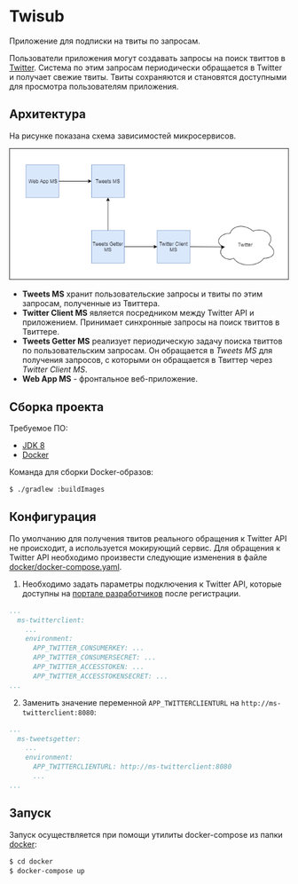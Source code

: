 Twisub
======

Приложение для подписки на твиты по запросам.

Пользователи приложения могут создавать запросы на поиск твиттов в [Twitter](https://twitter.com).
Система по этим запросам периодически обращается в Twitter и получает свежие твиты.
Твиты сохраняются и становятся доступными для просмотра пользователям приложения.


## Архитектура

На рисунке показана схема зависимостей микросервисов.

![Twisub architecture](architecture.png)

* **Tweets MS** хранит пользовательские запросы и твиты по этим запросам, полученные из Твиттера.
* **Twitter Client MS** является посредником между Twitter API и приложением. Принимает синхронные запросы на поиск твиттов в Твиттере.
* **Tweets Getter MS** реализует периодическую задачу поиска твиттов по пользовательским запросам. Он обращается в *Tweets MS* для получения запросов, с которыми он обращается в Твиттер через *Twitter Client MS*.
* **Web App MS** - фронтальное веб-приложение.



## Сборка проекта

Требуемое ПО:

* [JDK 8](https://www.oracle.com/technetwork/java/javase/downloads/jdk8-downloads-2133151.html)
* [Docker](https://www.docker.com/)

Команда для сборки Docker-образов:

```sh
$ ./gradlew :buildImages
```


## Конфигурация

По умолчанию для получения твитов реального обращения к Twitter API не происходит, а используется мокирующий сервис.
Для обращения к Twitter API необходимо произвести следующие изменения в файле [docker/docker-compose.yaml](docker/docker-compose.yaml).

1. Необходимо задать параметры подключения к Twitter API, которые доступны на [портале разработчиков](https://developer.twitter.com/) после регистрации.

```yaml
...
  ms-twitterclient:
    ...
    environment:
      APP_TWITTER_CONSUMERKEY: ...
      APP_TWITTER_CONSUMERSECRET: ...
      APP_TWITTER_ACCESSTOKEN: ...
      APP_TWITTER_ACCESSTOKENSECRET: ...
...
```

2. Заменить значение переменной `APP_TWITTERCLIENTURL` на `http://ms-twitterclient:8080`:

```yaml
...
  ms-tweetsgetter:
    ...
    environment:
      APP_TWITTERCLIENTURL: http://ms-twitterclient:8080
      ...
...
```


## Запуск

Запуск осуществляется при помощи утилиты docker-compose из папки [docker](docker):

```sh
$ cd docker
$ docker-compose up
```
